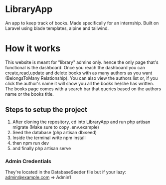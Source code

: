 # LibraryApp
 An app to keep track of books. Made specifically for an internship.
 Built on Laravel using blade templates, alpine and tailwind.

 # How it works
 This website is meant for "library" admins only. hence the only page that's functional is the dashboard.
 Once you reach the dashboard you can create,read,update and delete books with as many authors as you want (BelongsToMany Relationship).
 You can also view the authors list or, if you click the author's name it will show you all the books he/she has written.
 The books page comes with a search bar that queries based on the authors name or the books title.
 
## Steps to setup the project

1) After cloning the repository, cd into LibraryApp and run php artisan migrate (Make sure to copy .env.example)
2) Seed the database (php artisan db:seed)
3) Inside the terminal write npm install
4) then npm run dev
5) and finally php artisan serve

### Admin Credentials

They're located in the DatabaseSeeder file but if your lazy: admin@example.com => Admin1
